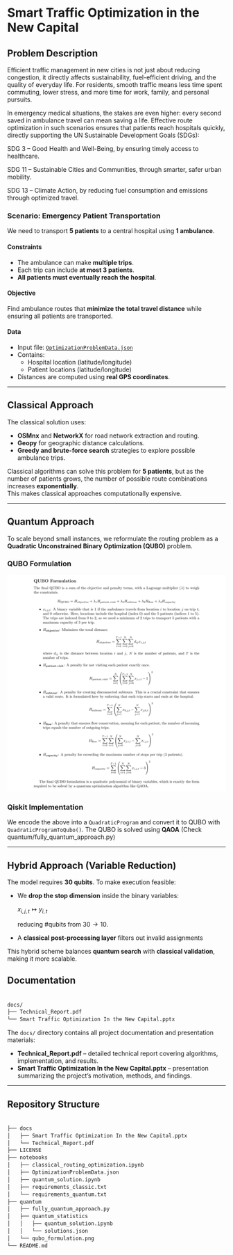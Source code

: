 #  Smart Traffic Optimization in the New Capital

## Problem Description
Efficient traffic management in new cities is not just about reducing congestion, it directly affects sustainability, fuel-efficient driving, and the quality of everyday life. For residents, smooth traffic means less time spent commuting, lower stress, and more time for work, family, and personal pursuits.

In emergency medical situations, the stakes are even higher: every second saved in ambulance travel can mean saving a life. Effective route optimization in such scenarios ensures that patients reach hospitals quickly, directly supporting the UN Sustainable Development Goals (SDGs):

SDG 3 – Good Health and Well-Being, by ensuring timely access to healthcare.

SDG 11 – Sustainable Cities and Communities, through smarter, safer urban mobility.

SDG 13 – Climate Action, by reducing fuel consumption and emissions through optimized travel.

### Scenario: Emergency Patient Transportation
We need to transport **5 patients** to a central hospital using **1 ambulance**.

#### Constraints
- The ambulance can make **multiple trips**.
- Each trip can include **at most 3 patients**.
- **All patients must eventually reach the hospital**.

#### Objective
Find ambulance routes that **minimize the total travel distance** while ensuring all patients are transported.

#### Data
- Input file: [`OptimizationProblemData.json`](./notebooks/OptimizationProblemData.json)
- Contains:
  - Hospital location (latitude/longitude)
  - Patient locations (latitude/longitude)
- Distances are computed using **real GPS coordinates**.


---

##  Classical Approach
The classical solution uses:
- **OSMnx** and **NetworkX** for road network extraction and routing.
- **Geopy** for geographic distance calculations.
- **Greedy and brute-force search** strategies to explore possible ambulance trips.

Classical algorithms can solve this problem for **5 patients**, but as the number of patients grows, the number of possible route combinations increases **exponentially**.  
This makes classical approaches computationally expensive.

---

##  Quantum Approach
To scale beyond small instances, we reformulate the routing problem as a **Quadratic Unconstrained Binary Optimization (QUBO)** problem.

### QUBO Formulation
![qubo\_fromulation.png](./quantum/qubo_formulation.png)

### Qiskit Implementation

We encode the above into a `QuadraticProgram` and convert it to QUBO with  
`QuadraticProgramToQubo()`. The QUBO is solved using **QAOA** (Check quantum/fully\_quantum\_approach.py)

---
## Hybrid Approach (Variable Reduction) 

The model requires **30 qubits**.
To make execution feasible:

* We **drop the stop dimension** inside the binary variables:

  $x_{i,j,t} \mapsto y_{i,t}$

  reducing #qubits from $30 \to 10$.
* A **classical post-processing layer** filters out invalid assignments

This hybrid scheme balances **quantum search** with **classical validation**, making it more scalable.

## Documentation

```bash

docs/
├── Technical_Report.pdf
└── Smart Traffic Optimization In the New Capital.pptx
```
The `docs/` directory contains all project documentation and presentation materials:
- **Technical_Report.pdf** – detailed technical report covering algorithms, implementation, and results.  
- **Smart Traffic Optimization In the New Capital.pptx** – presentation summarizing the project’s motivation, methods, and findings.


---

##  Repository Structure
```bash

├── docs
│   ├── Smart Traffic Optimization In the New Capital.pptx
│   └── Technical_Report.pdf
├── LICENSE
├── notebooks
│   ├── classical_routing_optimization.ipynb
│   ├── OptimizationProblemData.json
│   ├── quantum_solution.ipynb
│   ├── requirements_classic.txt
│   └── requirements_quantum.txt
├── quantum
│   ├── fully_quantum_approach.py
│   ├── quantum_statistics
│   │   ├── quantum_solution.ipynb
│   │   └── solutions.json
│   └── qubo_formulation.png
└── README.md

```



